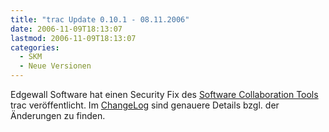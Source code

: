 ```yaml
---
title: "trac Update 0.10.1 - 08.11.2006"
date: 2006-11-09T18:13:07
lastmod: 2006-11-09T18:13:07
categories:
  - SKM
  - Neue Versionen
---
```

Edgewall Software hat einen Security Fix des <a href="http://trac.edgewall.org"  title="Software Collaboration Tools">Software Collaboration Tools</a> trac veröffentlicht. Im <a href="http://trac.edgewall.org/wiki/ChangeLog"  title="ChangeLog">ChangeLog</a> sind genauere Details bzgl. der Änderungen zu finden.
